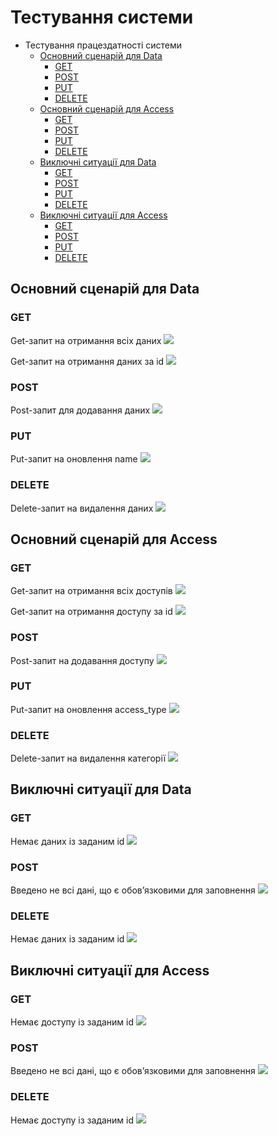 # Тестування системи

- Тестування працездатності системи
    - [Основний сценарій для Data](#основний-сценарій-для-data)
        - [GET](#get)
        - [POST](#post)
        - [PUT](#put)
        - [DELETE](#delete)
    - [Основний сценарій для Access](#основний-сценарій-для-access)
        - [GET](#get)
        - [POST](#post)
        - [PUT](#put)
        - [DELETE](#delete)
    - [Виключні ситуації для Data](#виключні-ситуації-для-data)
        - [GET](#get)
        - [POST](#post)
        - [PUT](#put)
        - [DELETE](#delete)
    - [Виключні ситуації для Access](#виключні-ситуації-для-access)
        - [GET](#get)
        - [POST](#post)
        - [PUT](#put)
        - [DELETE](#delete)

## Основний сценарій для Data
### GET
Get-запит на отримання всіх даних
![](./images/getData.png)

Get-запит на отримання даних за id
![](./images/getDataById.png)

### POST
Post-запит для додавання даних 
![](./images/postData.png)

### PUT
Put-запит на оновлення name
![](./images/putData.png)

### DELETE
Delete-запит на видалення даних
![](./images/deleteData.png)

## Основний сценарій для Access
### GET
Get-запит на отримання всіх доступів
![](./images/getAccess.png)

Get-запит на отримання доступу за id
![](./images/getAccessById.png)

### POST
Post-запит на додавання доступу
![](./images/postAccess.png)

### PUT
Put-запит на оновлення access_type
![](./images/putAccess.png)

### DELETE
Delete-запит на видалення категорії
![](./images/deleteAccess.png)

## Виключні ситуації для Data
### GET
Немає даних із заданим id
![](./images/getData1.png)

### POST
Введено не всі дані, що є обов’язковими для заповнення
![](./images/postData1.png)

### DELETE
Немає даних із заданим id
![](./images/deleteData1.png)

## Виключні ситуації для Access
### GET
Немає доступу із заданим id
![](./images/getAccess1.png)

### POST
Введено не всі дані, що є обов’язковими для заповнення
![](./images/postAccess1.png)

### DELETE
Немає доступу із заданим id
![](./images/deleteAccess1.png)
